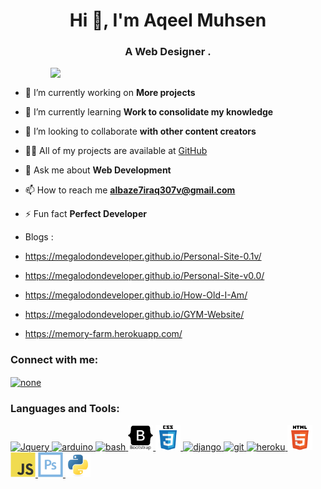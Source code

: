 
<h1 align="center">Hi 👋, I'm Aqeel Muhsen</h1>
<h3 align="center">A Web Designer .</h3>
<img align="right" width="440px" src="https://wallpapercave.com/wp/wp10456013.jpg"
">
 <br>
 
- 🔭 I’m currently working on **More projects**

- 🌱 I’m currently learning **Work to consolidate my knowledge**

- 👯 I’m looking to collaborate **with other content creators**

- 👨‍💻 All of my projects are available at [GitHub](GitHub)

- 💬 Ask me about **Web Development**

- 📫 How to reach me **albaze7iraq307v@gmail.com**

- ⚡ Fun fact **Perfect Developer**
 
 - Blogs :
 - https://megalodondeveloper.github.io/Personal-Site-0.1v/
 - https://megalodondeveloper.github.io/Personal-Site-v0.0/
 - https://megalodondeveloper.github.io/How-Old-I-Am/
 - https://megalodondeveloper.github.io/GYM-Website/
 - https://memory-farm.herokuapp.com/

<h3 align="left">Connect with me:</h3>
<p align="left">
<a href="https://www.youtube.com/c/none" target="blank"><img align="center" src="https://raw.githubusercontent.com/rahuldkjain/github-profile-readme-generator/master/src/images/icons/Social/youtube.svg" alt="none" height="30" width="40" /></a>
</p>

<h3 align="left">Languages and Tools:</h3>
<p align="left"> <a href="(https://jquery.com/)" target="_blank" rel="noreferrer"> <img src="https://cdn3.iconfinder.com/data/icons/popular-services-brands/512/jquery-512.png" alt="Jquery" width="40" height="40"/><a href="https://www.arduino.cc/" target="_blank" rel="noreferrer"> <img src="https://cdn.worldvectorlogo.com/logos/arduino-1.svg" alt="arduino" width="40" height="40"/> </a> <a href="https://www.gnu.org/software/bash/" target="_blank" rel="noreferrer"> <img src="https://www.vectorlogo.zone/logos/gnu_bash/gnu_bash-icon.svg" alt="bash" width="40" height="40"/> </a> <a href="https://getbootstrap.com" target="_blank" rel="noreferrer"> <img src="https://raw.githubusercontent.com/devicons/devicon/master/icons/bootstrap/bootstrap-plain-wordmark.svg" alt="bootstrap" width="40" height="40"/> </a> <a href="https://www.w3schools.com/css/" target="_blank" rel="noreferrer"> <img src="https://raw.githubusercontent.com/devicons/devicon/master/icons/css3/css3-original-wordmark.svg" alt="css3" width="40" height="40"/> </a> <a href="https://www.djangoproject.com/" target="_blank" rel="noreferrer"> <img src="https://cdn.worldvectorlogo.com/logos/django.svg" alt="django" width="40" height="40"/> </a> <a href="https://git-scm.com/" target="_blank" rel="noreferrer"> <img src="https://www.vectorlogo.zone/logos/git-scm/git-scm-icon.svg" alt="git" width="40" height="40"/> </a> <a href="https://heroku.com" target="_blank" rel="noreferrer"> <img src="https://www.vectorlogo.zone/logos/heroku/heroku-icon.svg" alt="heroku" width="40" height="40"/> </a> <a href="https://www.w3.org/html/" target="_blank" rel="noreferrer"> <img src="https://raw.githubusercontent.com/devicons/devicon/master/icons/html5/html5-original-wordmark.svg" alt="html5" width="40" height="40"/> </a> <a href="https://developer.mozilla.org/en-US/docs/Web/JavaScript" target="_blank" rel="noreferrer"> <img src="https://raw.githubusercontent.com/devicons/devicon/master/icons/javascript/javascript-original.svg" alt="javascript" width="40" height="40"/> </a> <a href="https://www.photoshop.com/en" target="_blank" rel="noreferrer"> <img src="https://raw.githubusercontent.com/devicons/devicon/master/icons/photoshop/photoshop-line.svg" alt="photoshop" width="40" height="40"/> </a> <a href="https://www.python.org" target="_blank" rel="noreferrer"> <img src="https://raw.githubusercontent.com/devicons/devicon/master/icons/python/python-original.svg" alt="python" width="40" height="40"/> </a> </p>

